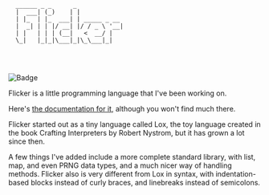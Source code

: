 ```
  ______ _ _      _             
  |  ___| (_)    | |            
  | |_  | |_  ___| | _____ _ __ 
  |  _| | | |/ __| |/ / _ \ '__|
  | |   | | | (__|   <  __/ |   
  \_|   |_|_|\___|_|\_\___|_|   
                                
```
<br>

![Badge](https://img.shields.io/badge/made%20in%20c-%23f7a265?style=for-the-badge&logo=c&logoColor=%23c75c1e)

Flicker is a little programming language that I've been working on.

Here's [the documentation for it](https://fractioneater.github.io/flicker), although you won't find much there.

Flicker started out as a tiny language called Lox, the toy language created in the book Crafting Interpreters by Robert Nystrom, but it has grown a lot since then.

A few things I've added include a more complete standard library, with list, map, and even PRNG data types, and a much nicer way of handling methods. Flicker also is very different from Lox in syntax, with indentation-based blocks instead of curly braces, and linebreaks instead of semicolons.
